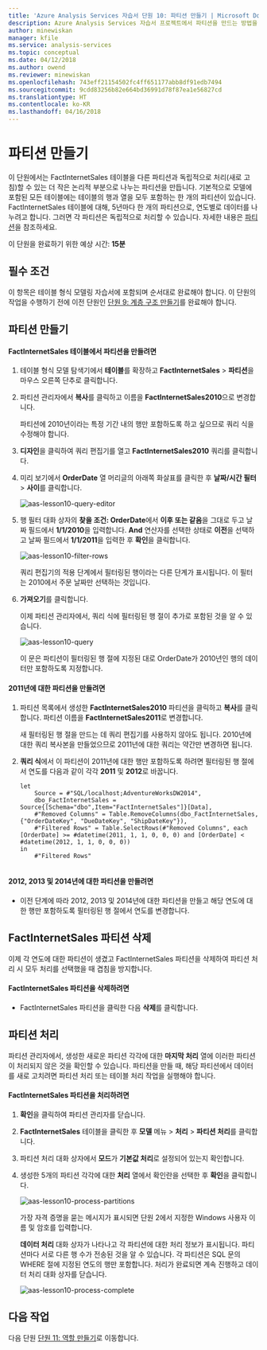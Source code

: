```yaml
---
title: 'Azure Analysis Services 자습서 단원 10: 파티션 만들기 | Microsoft Docs'
description: Azure Analysis Services 자습서 프로젝트에서 파티션을 만드는 방법을 설명합니다.
author: minewiskan
manager: kfile
ms.service: analysis-services
ms.topic: conceptual
ms.date: 04/12/2018
ms.author: owend
ms.reviewer: minewiskan
ms.openlocfilehash: 743eff21154502fc4ff651177abb8df91edb7494
ms.sourcegitcommit: 9cdd83256b82e664bd36991d78f87ea1e56827cd
ms.translationtype: HT
ms.contentlocale: ko-KR
ms.lasthandoff: 04/16/2018
---
```

# <a name="create-partitions"></a>파티션 만들기

이 단원에서는 FactInternetSales 테이블을 다른 파티션과 독립적으로 처리(새로 고침)할 수 있는 더 작은 논리적 부분으로 나누는 파티션을 만듭니다. 기본적으로 모델에 포함된 모든 테이블에는 테이블의 행과 열을 모두 포함하는 한 개의 파티션이 있습니다. FactInternetSales 테이블에 대해, 5년마다 한 개의 파티션으로, 연도별로 데이터를 나누려고 합니다. 그러면 각 파티션은 독립적으로 처리할 수 있습니다. 자세한 내용은 [파티션](https://docs.microsoft.com/sql/analysis-services/tabular-models/partitions-ssas-tabular)을 참조하세요. 
  
이 단원을 완료하기 위한 예상 시간: **15분**  
  
## <a name="prerequisites"></a>필수 조건  
이 항목은 테이블 형식 모델링 자습서에 포함되며 순서대로 완료해야 합니다. 이 단원의 작업을 수행하기 전에 이전 단원인 [단원 9: 계층 구조 만들기](../tutorials/aas-lesson-9-create-hierarchies.md)를 완료해야 합니다.  
  
## <a name="create-partitions"></a>파티션 만들기  
  
#### <a name="to-create-partitions-in-the-factinternetsales-table"></a>FactInternetSales 테이블에서 파티션을 만들려면  
  
1.  테이블 형식 모델 탐색기에서 **테이블**를 확장하고 **FactInternetSales** > **파티션**을 마우스 오른쪽 단추로 클릭합니다.  
  
2.  파티션 관리자에서 **복사**를 클릭하고 이름을 **FactInternetSales2010**으로 변경합니다.
  
    파티션에 2010년이라는 특정 기간 내의 행만 포함하도록 하고 싶으므로 쿼리 식을 수정해야 합니다.
  
4.  **디자인**을 클릭하여 쿼리 편집기를 열고 **FactInternetSales2010** 쿼리를 클릭합니다.

5.  미리 보기에서 **OrderDate** 열 머리글의 아래쪽 화살표를 클릭한 후 **날짜/시간 필터** > **사이**를 클릭합니다.

    ![aas-lesson10-query-editor](../tutorials/media/aas-lesson10-query-editor.png)

6.  행 필터 대화 상자의 **찾을 조건: OrderDate**에서 **이후 또는 같음**을 그대로 두고 날짜 필드에서 **1/1/2010**을 입력합니다. **And** 연산자를 선택한 상태로 **이전**을 선택하고 날짜 필드에서 **1/1/2011**을 입력한 후 **확인**을 클릭합니다.

    ![aas-lesson10-filter-rows](../tutorials/media/aas-lesson10-filter-rows.png)
    
    쿼리 편집기의 적용 단계에서 필터링된 행이라는 다른 단계가 표시됩니다. 이 필터는 2010에서 주문 날짜만 선택하는 것입니다.

8.  **가져오기**를 클릭합니다.

    이제 파티션 관리자에서, 쿼리 식에 필터링된 행 절이 추가로 포함된 것을 알 수 있습니다.

    ![aas-lesson10-query](../tutorials/media/aas-lesson10-query.png)
  
    이 문은 파티션이 필터링된 행 절에 지정된 대로 OrderDate가 2010년인 행의 데이터만 포함하도록 지정합니다.  
  
  
#### <a name="to-create-a-partition-for-the-2011-year"></a>2011년에 대한 파티션을 만들려면  
  
1.  파티션 목록에서 생성한 **FactInternetSales2010** 파티션을 클릭하고 **복사**를 클릭합니다.  파티션 이름을 **FactInternetSales2011**로 변경합니다. 

    새 필터링된 행 절을 만드는 데 쿼리 편집기를 사용하지 않아도 됩니다. 2010년에 대한 쿼리 복사본을 만들었으므로 2011년에 대한 쿼리는 약간만 변경하면 됩니다.
  
2.  **쿼리 식**에서 이 파티션이 2011년에 대한 행만 포함하도록 하려면 필터링된 행 절에서 연도를 다음과 같이 각각 **2011** 및 **2012**로 바꿉니다.  
  
    ```  
    let
        Source = #"SQL/localhost;AdventureWorksDW2014",
        dbo_FactInternetSales = Source{[Schema="dbo",Item="FactInternetSales"]}[Data],
        #"Removed Columns" = Table.RemoveColumns(dbo_FactInternetSales,{"OrderDateKey", "DueDateKey", "ShipDateKey"}),
        #"Filtered Rows" = Table.SelectRows(#"Removed Columns", each [OrderDate] >= #datetime(2011, 1, 1, 0, 0, 0) and [OrderDate] < #datetime(2012, 1, 1, 0, 0, 0))
    in
        #"Filtered Rows"
   
    ```  
  
#### <a name="to-create-partitions-for-2012-2013-and-2014"></a>2012, 2013 및 2014년에 대한 파티션을 만들려면  
  
- 이전 단계에 따라 2012, 2013 및 2014년에 대한 파티션을 만들고 해당 연도에 대한 행만 포함하도록 필터링된 행 절에서 연도를 변경합니다. 
  

## <a name="delete-the-factinternetsales-partition"></a>FactInternetSales 파티션 삭제
이제 각 연도에 대한 파티션이 생겼고 FactInternetSales 파티션을 삭제하여 파티션 처리 시 모두 처리를 선택했을 때 겹침을 방지합니다.

#### <a name="to-delete-the-factinternetsales-partition"></a>FactInternetSales 파티션을 삭제하려면
-  FactInternetSales 파티션을 클릭한 다음 **삭제**를 클릭합니다.



## <a name="process-partitions"></a>파티션 처리  
파티션 관리자에서, 생성한 새로운 파티션 각각에 대한 **마지막 처리** 열에 이러한 파티션이 처리되지 않은 것을 확인할 수 있습니다. 파티션을 만들 때, 해당 파티션에서 데이터를 새로 고치려면 파티션 처리 또는 테이블 처리 작업을 실행해야 합니다.  
  
#### <a name="to-process-the-factinternetsales-partitions"></a>FactInternetSales 파티션을 처리하려면  
  
1.  **확인**을 클릭하여 파티션 관리자를 닫습니다.  
  
2.  **FactInternetSales** 테이블을 클릭한 후 **모델** 메뉴 > **처리** > **파티션 처리**를 클릭합니다.  
  
3.  파티션 처리 대화 상자에서 **모드**가 **기본값 처리**로 설정되어 있는지 확인합니다.  
  
4.  생성한 5개의 파티션 각각에 대한 **처리** 열에서 확인란을 선택한 후 **확인**을 클릭합니다.  

    ![aas-lesson10-process-partitions](../tutorials/media/aas-lesson10-process-partitions.png)
  
    가장 자격 증명을 묻는 메시지가 표시되면 단원 2에서 지정한 Windows 사용자 이름 및 암호를 입력합니다.  
  
    **데이터 처리** 대화 상자가 나타나고 각 파티션에 대한 처리 정보가 표시됩니다. 파티션마다 서로 다른 행 수가 전송된 것을 알 수 있습니다. 각 파티션은 SQL 문의 WHERE 절에 지정된 연도의 행만 포함합니다. 처리가 완료되면 계속 진행하고 데이터 처리 대화 상자를 닫습니다.  
  
    ![aas-lesson10-process-complete](../tutorials/media/aas-lesson10-process-complete.png)
  
 ## <a name="whats-next"></a>다음 작업
다음 단원 [단원 11: 역할 만들기](../tutorials/aas-lesson-11-create-roles.md)로 이동합니다. 
